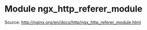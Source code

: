 # Module ngx_http_referer_module

Source: http://nginx.org/en/docs/http/ngx_http_referer_module.html

